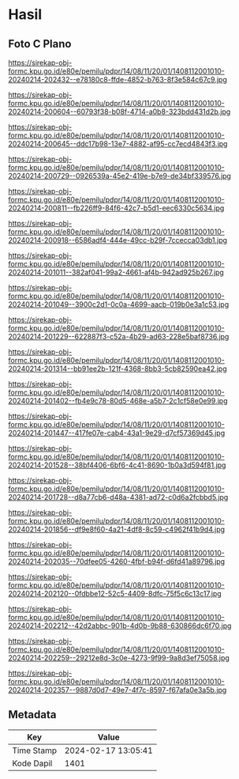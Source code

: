 # Hasil

## Foto C Plano

https://sirekap-obj-formc.kpu.go.id/e80e/pemilu/pdpr/14/08/11/20/01/1408112001010-20240214-202432--e78180c8-ffde-4852-b763-8f3e584c67c9.jpg

https://sirekap-obj-formc.kpu.go.id/e80e/pemilu/pdpr/14/08/11/20/01/1408112001010-20240214-200604--60793f38-b08f-4714-a0b8-323bdd431d2b.jpg

https://sirekap-obj-formc.kpu.go.id/e80e/pemilu/pdpr/14/08/11/20/01/1408112001010-20240214-200645--ddc17b98-13e7-4882-af95-cc7ecd4843f3.jpg

https://sirekap-obj-formc.kpu.go.id/e80e/pemilu/pdpr/14/08/11/20/01/1408112001010-20240214-200729--0926539a-45e2-419e-b7e9-de34bf339576.jpg

https://sirekap-obj-formc.kpu.go.id/e80e/pemilu/pdpr/14/08/11/20/01/1408112001010-20240214-200811--fb226ff9-84f6-42c7-b5d1-eec6330c5634.jpg

https://sirekap-obj-formc.kpu.go.id/e80e/pemilu/pdpr/14/08/11/20/01/1408112001010-20240214-200918--6586adf4-444e-49cc-b29f-7ccecca03db1.jpg

https://sirekap-obj-formc.kpu.go.id/e80e/pemilu/pdpr/14/08/11/20/01/1408112001010-20240214-201011--382af041-99a2-4661-af4b-942ad925b267.jpg

https://sirekap-obj-formc.kpu.go.id/e80e/pemilu/pdpr/14/08/11/20/01/1408112001010-20240214-201049--3900c2d1-0c0a-4699-aacb-019b0e3a1c53.jpg

https://sirekap-obj-formc.kpu.go.id/e80e/pemilu/pdpr/14/08/11/20/01/1408112001010-20240214-201229--622887f3-c52a-4b29-ad63-228e5baf8736.jpg

https://sirekap-obj-formc.kpu.go.id/e80e/pemilu/pdpr/14/08/11/20/01/1408112001010-20240214-201314--bb91ee2b-121f-4368-8bb3-5cb82590ea42.jpg

https://sirekap-obj-formc.kpu.go.id/e80e/pemilu/pdpr/14/08/11/20/01/1408112001010-20240214-201402--fb4e9c78-80d5-468e-a5b7-2c1cf58e0e99.jpg

https://sirekap-obj-formc.kpu.go.id/e80e/pemilu/pdpr/14/08/11/20/01/1408112001010-20240214-201447--417fe07e-cab4-43a1-9e29-d7cf57369d45.jpg

https://sirekap-obj-formc.kpu.go.id/e80e/pemilu/pdpr/14/08/11/20/01/1408112001010-20240214-201528--38bf4406-6bf6-4c41-8690-1b0a3d594f81.jpg

https://sirekap-obj-formc.kpu.go.id/e80e/pemilu/pdpr/14/08/11/20/01/1408112001010-20240214-201728--d8a77cb6-d48a-4381-ad72-c0d6a2fcbbd5.jpg

https://sirekap-obj-formc.kpu.go.id/e80e/pemilu/pdpr/14/08/11/20/01/1408112001010-20240214-201856--df9e8f60-4a21-4df8-8c59-c4962f41b9d4.jpg

https://sirekap-obj-formc.kpu.go.id/e80e/pemilu/pdpr/14/08/11/20/01/1408112001010-20240214-202035--70dfee05-4260-4fbf-b94f-d6fd41a89796.jpg

https://sirekap-obj-formc.kpu.go.id/e80e/pemilu/pdpr/14/08/11/20/01/1408112001010-20240214-202120--0fdbbe12-52c5-4409-8dfc-75f5c6c13c17.jpg

https://sirekap-obj-formc.kpu.go.id/e80e/pemilu/pdpr/14/08/11/20/01/1408112001010-20240214-202212--42d2abbc-901b-4d0b-9b88-630866dc6f70.jpg

https://sirekap-obj-formc.kpu.go.id/e80e/pemilu/pdpr/14/08/11/20/01/1408112001010-20240214-202259--29212e8d-3c0e-4273-9f99-9a8d3ef75058.jpg

https://sirekap-obj-formc.kpu.go.id/e80e/pemilu/pdpr/14/08/11/20/01/1408112001010-20240214-202357--9887d0d7-49e7-4f7c-8597-f67afa0e3a5b.jpg


## Metadata

| Key        | Value               |
| ---------- | ------------------- |
| Time Stamp | 2024-02-17 13:05:41 |
| Kode Dapil | 1401                |



